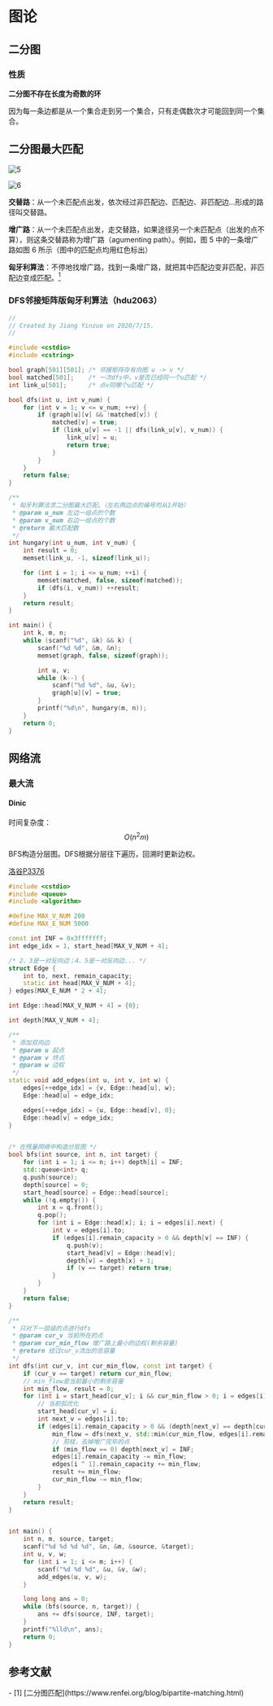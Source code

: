 # 图论

## 二分图

### 性质

**二分图不存在长度为奇数的环**

因为每一条边都是从一个集合走到另一个集合，只有走偶数次才可能回到同一个集合。

## 二分图最大匹配

![5](D:\stuspace\icpc-wiki\asset\二分图.png)

![6](D:\stuspace\icpc-wiki\asset\二分图增广路.png)

**交替路**：从一个未匹配点出发，依次经过非匹配边、匹配边、非匹配边…形成的路径叫交替路。

**增广路**：从一个未匹配点出发，走交替路，如果途径另一个未匹配点（出发的点不算），则这条交替路称为增广路（agumenting path）。例如，图 5 中的一条增广路如图 6 所示（图中的匹配点均用红色标出）

**匈牙利算法**：不停地找增广路，找到一条增广路，就把其中匹配边变非匹配，非匹配边变成匹配。[<sup>1</sup>](#refer-anchor-1)

### DFS邻接矩阵版匈牙利算法（hdu2063）

```c++
//
// Created by Jiang Yinzuo on 2020/7/15.
//

#include <cstdio>
#include <cstring>

bool graph[501][501]; /* 邻接矩阵存有向图 u -> v */
bool matched[501];    /* 一次dfs中，v是否已经同一个u匹配 */
int link_u[501];      /* 点v同哪个u匹配 */

bool dfs(int u, int v_num) {
    for (int v = 1; v <= v_num; ++v) {
        if (graph[u][v] && !matched[v]) {
            matched[v] = true;
            if (link_u[v] == -1 || dfs(link_u[v], v_num)) {
                link_u[v] = u;
                return true;
            }
        }
    }
    return false;
}

/**
 * 匈牙利算法求二分图最大匹配。（左右两边点的编号均从1开始）
 * @param u_num 左边一组点的个数
 * @param v_num 右边一组点的个数
 * @return 最大匹配数
 */
int hungary(int u_num, int v_num) {
    int result = 0;
    memset(link_u, -1, sizeof(link_u));

    for (int i = 1; i <= u_num; ++i) {
        memset(matched, false, sizeof(matched));
        if (dfs(i, v_num)) ++result;
    }
    return result;
}

int main() {
    int k, m, n;
    while (scanf("%d", &k) && k) {
        scanf("%d %d", &m, &n);
        memset(graph, false, sizeof(graph));

        int u, v;
        while (k--) {
            scanf("%d %d", &u, &v);
            graph[u][v] = true;
        }
        printf("%d\n", hungary(m, n));
    }
    return 0;
}
```

## 网络流

### 最大流

#### Dinic

时间复杂度：$$O(n^2m)$$

BFS构造分层图。DFS根据分层往下遍历，回溯时更新边权。

[洛谷P3376](https://www.luogu.com.cn/problem/solution/P3376)

```c++
#include <cstdio>
#include <queue>
#include <algorithm>

#define MAX_V_NUM 200
#define MAX_E_NUM 5000

const int INF = 0x3fffffff;
int edge_idx = 1, start_head[MAX_V_NUM + 4];

/* 2、3是一对反向边；4、5是一对反向边... */
struct Edge {
    int to, next, remain_capacity;
    static int head[MAX_V_NUM + 4];
} edges[MAX_E_NUM * 2 + 4];

int Edge::head[MAX_V_NUM + 4] = {0};

int depth[MAX_V_NUM + 4];

/**
 * 添加双向边
 * @param u 起点
 * @param v 终点
 * @param w 边权
 */
static void add_edges(int u, int v, int w) {
    edges[++edge_idx] = {v, Edge::head[u], w};
    Edge::head[u] = edge_idx;

    edges[++edge_idx] = {u, Edge::head[v], 0};
    Edge::head[v] = edge_idx;
}


/* 在残量网络中构造分层图 */
bool bfs(int source, int n, int target) {
    for (int i = 1; i <= n; i++) depth[i] = INF;
    std::queue<int> q;
    q.push(source);
    depth[source] = 0;
    start_head[source] = Edge::head[source];
    while (!q.empty()) {
        int x = q.front();
        q.pop();
        for (int i = Edge::head[x]; i; i = edges[i].next) {
            int v = edges[i].to;
            if (edges[i].remain_capacity > 0 && depth[v] == INF) {
                q.push(v);
                start_head[v] = Edge::head[v];
                depth[v] = depth[x] + 1;
                if (v == target) return true;
            }
        }
    }
    return false;
}

/**
 * 只对下一层级的点进行dfs
 * @param cur_v 当前所在的点
 * @param cur_min_flow 增广路上最小的边权(剩余容量)
 * @return 经过cur_v流出的总容量
 */
int dfs(int cur_v, int cur_min_flow, const int target) {
    if (cur_v == target) return cur_min_flow;
    // min_flow是当前最小的剩余容量
    int min_flow, result = 0;
    for (int i = start_head[cur_v]; i && cur_min_flow > 0; i = edges[i].next) {
        // 当前弧优化
        start_head[cur_v] = i;
        int next_v = edges[i].to;
        if (edges[i].remain_capacity > 0 && (depth[next_v] == depth[cur_v] + 1)) {
            min_flow = dfs(next_v, std::min(cur_min_flow, edges[i].remain_capacity), target);
            // 剪枝，去掉增广完毕的点
            if (min_flow == 0) depth[next_v] = INF;
            edges[i].remain_capacity -= min_flow;
            edges[i ^ 1].remain_capacity += min_flow;
            result += min_flow;
            cur_min_flow -= min_flow;
        }
    }
    return result;
}


int main() {
    int n, m, source, target;
    scanf("%d %d %d %d", &n, &m, &source, &target);
    int u, v, w;
    for (int i = 1; i <= m; i++) {
        scanf("%d %d %d", &u, &v, &w);
        add_edges(u, v, w);
    }

    long long ans = 0;
    while (bfs(source, n, target)) {
        ans += dfs(source, INF, target);
    }
    printf("%lld\n", ans);
    return 0;
}

```

## 参考文献

<div id="refer-anchor-1"></div>- [1] [二分图匹配](https://www.renfei.org/blog/bipartite-matching.html)

